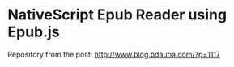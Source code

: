 
# NativeScript Epub Reader using Epub.js

Repository from the post: http://www.blog.bdauria.com/?p=1117
